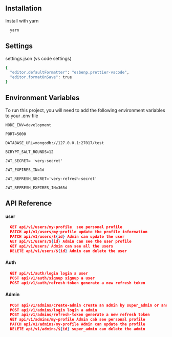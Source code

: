 

## Installation

Install with yarn

```bash
  yarn 
```

## Settings

settings.json (vs code settings)

```bash
{
  "editor.defaultFormatter": "esbenp.prettier-vscode",
  "editor.formatOnSave": true
}
```
    
## Environment Variables

To run this project, you will need to add the following environment variables to your .env file

`NODE_ENV=development`

`PORT=5000`

`DATABASE_URL=mongodb://127.0.0.1:27017/test`

`BCRYPT_SALT_ROUNDS=12`

`JWT_SECRET= 'very-secret'`

`JWT_EXPIRES_IN=1d`

`JWT_REFRESH_SECRET='very-refresh-secret'`

`JWT_REFRESH_EXPIRES_IN=365d`


## API Reference

#### user

```json
  GET api/v1/users/my-profile  see personal profile
  PATCH api/v1/users/my-profile update the profile information
  PATCH api/v1/users/${id} Admin can update the user
  GET api/v1/users/${id} Admin can see the user profile
  GET api/v1/users/ Admin can see all the users
  DELETE api/v1/users/${id} Admin can delete the user

```


#### Auth

```json
  GET api/v1/auth/login login a user
  POST api/v1/auth/signup signup a user
  POST api/v1/auth/refresh-token generate a new refresh token
```


#### Admin

```json
  POST api/v1/admins/create-admin create an admin by super_admin or another admin
  POST api/v1/admins/login login a admin
  POST api/v1/admins/refresh-token generate a new refresh token
  GET api/v1/admins/my-profile Admin cab see personal profile
  PATCH api/v1/admins/my-profile Admin can update the profile
  DELETE api/v1/admins/${id} super_admin can delete the admin
```

